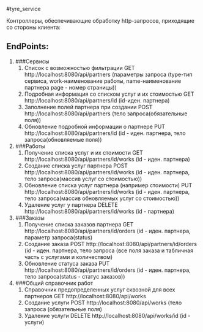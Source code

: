 #tyre_service

Контроллеры, обеспечивающие обработку http-запросов, приходящие со стороны клиента:

## EndPoints:
1. ###Cервисы
   1. Список с возможностью фильтрации	GET	http://localhost:8080/api/partners (параметры запроса (type-тип сервиса, work-наименование работы, name-наименование партнера page - номер страницы))
   2. Подробная информация со списком услуг и их стоимостью GET	http://localhost:8080/api/partners/id	(id-иден. партнера)
   3. Заполнение полей партнера при создании POST http://localhost:8080/api/partners	(тело запроса(обязательные поля))
   4. Обновление подробной информации о партнере	PUT	http://localhost:8080/api/partners/id	(id - иден. партнера, тело запроса(обновляемые поля))
2. ###Работы
   1. Получение списка услуг и их стоимости	GET	http://localhost:8080/api/partners/id/works	(id - иден. партнера)
   2. Создание списка услуг партнера	POST	http://localhost:8080/api/partners/id/works	(id - иден. партнера, тело запроса(массив услуг со стоимостью))
   3. Обновление списка услуг партнера (например стоимости)	PUT	http://localhost:8080/api/partners/id/works (id - иден. партнера,		тело запроса(массив обновляемых услуг со стоимостью))
   4. Удаление услуг у партнера	DELETE	http://localhost:8080/api/partners/id/works	(id - партнера)
3. ###Заказы
   1. Получение списка заказов партнера	GET	http://localhost:8080/api/partners/id/orders (id - иден. партнера, параметр запроса(status)
   2. Создание заказа	POST	http://localhost:8080/api/partners/id/orders	(id - иден. партнера, тело запроса (все поля заказа и табличная часть с услугами и количеством)
   3. Обновление статуса заказа	PUT	http://localhost:8080/api/partners/id/orders	(id - иден. партнера, тело запроса(status - статус заказов))
4. ###Общий справочник работ
   1. Справочник предопределенных услуг сквозной для всех партнеров	GET	http://localhost:8080/api/works
   2. Создание услуги	POST	http://localhost:8080/api/works			(тело запроса (обязательные поля)
   3. Удаление услуги	DELETE	http://localhost:8080/api/works/id	(id - услуги)		



